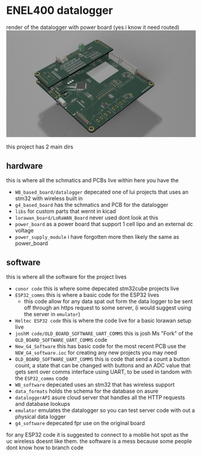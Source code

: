 # ENEL400 datalogger

render of the datalogger with power board (yes i know it need routed)
![alt text](res/datalogger.png)

this project has 2 main dirs
## hardware
this is where all the schmatics and PCBs live
within here you have the 
- `WB_based_board/datalogger` depecated one of lui projects that uses an stm32 with wireless built in
- `g4_based_board` has the schmatics and PCB for the datalogger
- `libs` for custom parts that wernt in kicad
- `lorawan_board/LoRaWAN_Board` never used dont look at this
- `power_board` as a power board that support 1 cell lipo and an external dc voltage
- `power_supply_module` i have forgotten more then likely the same as power_board

## software
this is where all the software for the project lives
- `conor code` this is where some depecated stm32cube projects live
- `ESP32_comms` this is where a basic code for the ESP32 lives
  - this code allow for any data spat out form the data logger to be sent off through an https request to some server, (i would suggest using the server in `emulator`)
- `Heltec ESP32 code` this is where the code live for a basic lorawan setup live 
- `joshM code/OLD_BOARD_SOFTWARE_UART_COMMS` this is josh Ms "Fork" of the `OLD_BOARD_SOFTWARE_UART_COMMS` code
- `New_G4_Software` this has basic code for the most recent PCB use the `NEW_G4_software.ioc` for creating any new projects you may need
- `OLD_BOARD_SOFTWARE_UART_COMMS` this is code that send a count a button count, a state that can be changed with buttons and an ADC value that gets sent over comms interface using UART, to be used in tandom with the `ESP32_comms` code
- `WB_software` depecated uses an stm32 that has wireless support
- `data_formats` holds the schema for the database on asure
- `dataloggerAPI` asure cloud server that handles all the HTTP requests and database lookups
- `emulator` emulates the datalogger so you can test server code with out a physical data logger 
- `g4_software` depecated fpr use on the original board

for any ESP32 code it is suggested to connect to a moblie hot spot as the uc wireless doesnt like them.
the software is a mess because some people dont know how to branch code